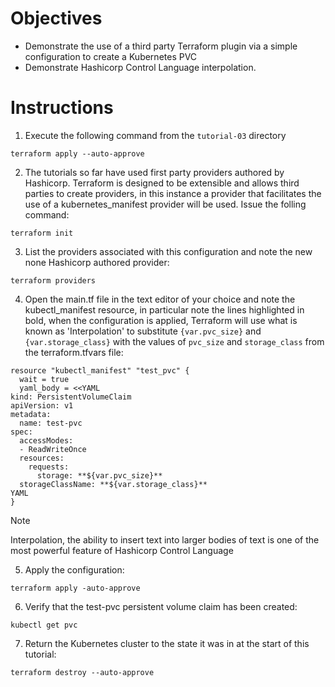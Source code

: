 # Objectives

- Demonstrate the use of a third party Terraform plugin via a simple configuration to create a Kubernetes PVC
- Demonstrate Hashicorp Control Language interpolation.

# Instructions

1. Execute the following command from the `tutorial-03` directory
```
terraform apply --auto-approve 
```

2. The tutorials so far have used first party providers authored by Hashicorp. Terraform is designed to be extensible and allows third parties
   to create providers, in this instance a provider that facilitates the use of a kubernetes_manifest provider will be used. Issue the folling command:
```
terraform init 
```

3. List the providers associated with this configuration and note the new none Hashicorp authored provider:
```
terraform providers 
```

4. Open the main.tf file in the text editor of your choice and note the kubectl_manifest resource, in particular note the lines highlighted in bold,
   when the configuration is applied, Terraform will use what is known as 'Interpolation' to substitute ```{var.pvc_size}``` and ```{var.storage_class}```
   with the values of ```pvc_size``` and ```storage_class``` from the terraform.tfvars file:
```
resource "kubectl_manifest" "test_pvc" {
  wait = true
  yaml_body = <<YAML
kind: PersistentVolumeClaim
apiVersion: v1
metadata:
  name: test-pvc
spec:
  accessModes:
  - ReadWriteOnce
  resources:
    requests:
      storage: **${var.pvc_size}**
  storageClassName: **${var.storage_class}**
YAML
}
```

Note

Interpolation, the ability to insert text into larger bodies of text is one of the most powerful feature of Hashicorp Control Language

5. Apply the configuration:
```
terraform apply -auto-approve
```

6. Verify that the test-pvc persistent volume claim has been created:
```
kubectl get pvc
```

7. Return the Kubernetes cluster to the state it was in at the start of this tutorial:
```
terraform destroy --auto-approve 
```
